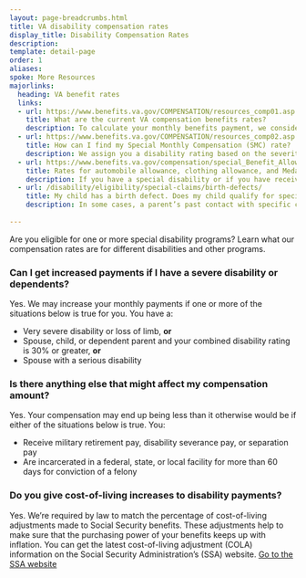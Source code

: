 ```yaml
---
layout: page-breadcrumbs.html
title: VA disability compensation rates
display_title: Disability Compensation Rates
description: 
template: detail-page
order: 1
aliases:
spoke: More Resources
majorlinks:
  heading: VA benefit rates
  links:
  - url: https://www.benefits.va.gov/COMPENSATION/resources_comp01.asp
    title: What are the current VA compensation benefits rates?
    description: To calculate your monthly benefits payment, we consider several things, including whether you have a spouse or children as well as other factors.
  - url: https://www.benefits.va.gov/COMPENSATION/resources_comp02.asp
    title: How can I find my Special Monthly Compensation (SMC) rate?
    description: We assign you a disability rating based on the severity of your disability. We use this rating to determine your Special Monthly Compensation (SMC) rate.
  - url: https://www.benefits.va.gov/compensation/special_Benefit_Allowances_2018.asp
    title: Rates for automobile allowance, clothing allowance, and Medal of Honor recipients
    description: If you have a special disability or if you have received a Medal of Honor, you may be eligible for special disability benefits. 
  - url: /disability/eligibility/special-claims/birth-defects/
    title: My child has a birth defect. Does my child qualify for special VA benefits?
    description: In some cases, a parent’s past contact with specific chemicals causes birth defects birth defect. If you served in South Vietnam or the Republic of Korea—and your child has spina bifida or certain other birth defects—your child may be able to get disability benefits.
      
---
```

<div class="va-introtext">

Are you eligible for one or more special disability programs? Learn what our compensation rates are for different disabilities and other programs. 

</div>

### Can I get increased payments if I have a severe disability or dependents?

Yes. We may increase your monthly payments if one or more of the situations below  is true for you. You have a:
- Very severe disability or loss of limb, **or**
- Spouse, child, or dependent parent and your combined disability rating is 30% or greater, **or**
- Spouse with a serious disability

### Is there anything else that might affect my compensation amount?

Yes. Your compensation may end up being less than it otherwise would be if either of the situations below is true. You:
- Receive military retirement pay, disability severance pay, or separation pay
- Are incarcerated in a federal, state, or local facility for more than 60 days for conviction of a felony

### Do you give cost-of-living increases to disability payments?

Yes. We’re required by law to match the percentage of cost-of-living adjustments made to Social Security benefits. These adjustments help to make sure that the purchasing power of your benefits keeps up with inflation. You can get the latest cost-of-living adjustment (COLA) information on the Social Security Administration’s (SSA) website.
[Go to the SSA website](http://www.socialsecurity.gov/cola/)

